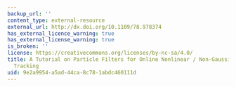 ```yaml
---
backup_url: ''
content_type: external-resource
external_url: http://dx.doi.org/10.1109/78.978374
has_external_licence_warning: true
has_external_license_warning: true
is_broken: ''
license: https://creativecommons.org/licenses/by-nc-sa/4.0/
title: A Tutorial on Particle Filters for Online Nonlinear / Non-Gaussian Bayesian
  Tracking
uid: 9e2a9954-a5ad-44ca-8c78-1abdc460111d
---
```

